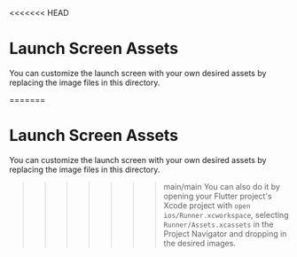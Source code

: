 <<<<<<< HEAD
# Launch Screen Assets

You can customize the launch screen with your own desired assets by replacing the image files in this directory.

=======
# Launch Screen Assets

You can customize the launch screen with your own desired assets by replacing the image files in this directory.

>>>>>>> main/main
You can also do it by opening your Flutter project's Xcode project with `open ios/Runner.xcworkspace`, selecting `Runner/Assets.xcassets` in the Project Navigator and dropping in the desired images.